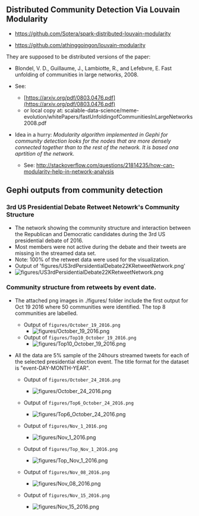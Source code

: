 ## Distributed Community Detection Via Louvain Modularity


* https://github.com/Sotera/spark-distributed-louvain-modularity

* https://github.com/athinggoingon/louvain-modularity

They are supposed to be distributed versions of the paper:

* Blondel, V. D., Guillaume, J., Lambiotte, R., and Lefebvre, E. Fast unfolding of communities in large networks, 2008. 
* See:
  * [https://arxiv.org/pdf/0803.0476.pdf](https://arxiv.org/pdf/0803.0476.pdf)
  * or local copy at: scalable-data-science/meme-evolution/whitePapers/fastUnfoldingofCommunitiesInLargeNetworks2008.pdf

* Idea in a hurry: *Modularity algorithm implemented in Gephi for community detection looks for the nodes that are more densely connected together than to the rest of the network. It is based ona  aprtition of the network.*
  * See: http://stackoverflow.com/questions/21814235/how-can-modularity-help-in-network-analysis

## Gephi outputs from community detection

### 3rd US Presidential Debate Retweet Netowrk's Community Structure

* The network showing the community structure and interaction between the Republican and Democratic candidates during the 3rd US presidential debate of 2016. 
* Most members were not active during the debate and their tweets are missing in the streamed data set. 
* Note: 100% of the retweet data were used for the visualization.
* Output of 'figures/US3rdPersidentialDebate22KRetweetNetwork.png'
* ![figures/US3rdPersidentialDebate22KRetweetNetwork.png](figures/US3rdPersidentialDebate22KRetweetNetwork.png)

### Community structure from retweets by event date. 

* The attached png images in ./figures/ folder include the first output for Oct 19 2016 where 50 communities were identified. The top 8 communities are labelled.
  * Output of `figures/October_19_2016.png`
    * ![figures/October_19_2016.png](figures/October_19_2016.png)
  * Output of `figures/Top10_October_19_2016.png`
    * ![figures/Top10_October_19_2016.png](figures/Top10_October_19_2016.png)


* All the data are 5% sample of the 24hours streamed tweets for each of the selected presidential election event. The title format for the dataset is "event-DAY-MONTH-YEAR".

  * Output of `figures/October_24_2016.png`
    * ![figures/October_24_2016.png](figures/October_24_2016.png)

  * Output of `figures/Top6_October_24_2016.png`
    * ![figures/Top6_October_24_2016.png](figures/Top6_October_24_2016.png)

  * Output of `figures/Nov_1_2016.png`
    * ![figures/Nov_1_2016.png](figures/Nov_1_2016.png)
  * Output of `figures/Top_Nov_1_2016.png`
    * ![figures/Top_Nov_1_2016.png](figures/Top_Nov_1_2016.png)

  * Output of `figures/Nov_08_2016.png`
    * ![figures/Nov_08_2016.png](figures/Nov_08_2016.png)

  * Output of `figures/Nov_15_2016.png`
    * ![figures/Nov_15_2016.png](figures/Nov_15_2016.png)

